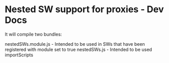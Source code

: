# Nested SW support for proxies - Dev Docs

It will compile two bundles:

nestedSWs.module.js - Intended to be used in SWs that have been registered with module set to true
nestedSWs.js - Intended to be used importScripts
